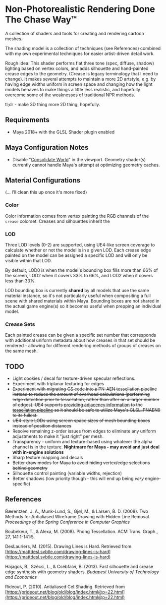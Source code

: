 # Non-Photorealistic Rendering Done The Chase Way™

A collection of shaders and tools for creating and rendering cartoon meshes.

The shading model is a collection of techniques (see References) combined with my own experimental techniques for easier artist-driven detail work. 

Rough idea: This shader performs flat three tone (spec, diffuse, shadow) lighting based on vertex colors, and adds silhouette and hand-painted crease edges to the geometry. (Crease is legacy terminology that I need to change). It makes several attempts to maintain a more 2D artstyle, e.g. by having edge widths uniform in screen space and changing how the light models behaves to make things a little less realistic, and hopefully overcome some of the weaknesses of traditional NPR methods.

tl;dr - make 3D thing more 2D thing, hopefully. 

## Requirements

* Maya 2018+ with the GLSL Shader plugin enabled

## Maya Configuration Notes

* Disable "[Consolidate World](https://knowledge.autodesk.com/support/maya/learn-explore/caas/CloudHelp/cloudhelp/2016/ENU/Maya/files/GUID-9BBB6035-2A02-41BB-AF2D-99D9BEE580F1-htm.html)" in the viewport. Geometry shader(s) currently cannot handle Maya's attempt at optimizing geometry caches.

## Material Configurations

(... I'll clean this up once it's more fixed)

### Color

Color information comes from vertex painting the RGB channels of the `crease` colorset. Creases and silhouettes inherit the 

### LOD

Three LOD levels (0-2) are supported, using UE4-like screen coverage to calculate whether or not the model is in a given LOD. Each crease edge painted on the model can be assigned a specific LOD and will only be visible within that LOD. 

By default, LOD0 is when the model's bounding box fills more than 66% of the screen, LOD2 when it covers 33% to 66%, and LOD2 when it covers less than 33%. 

LOD bounding box is currently **shared** by all models that use the same material instance, so it's not particularly useful when compositing a full scene with shared materials within Maya. Bounding boxes are not shared in the actual game engine(s) so it becomes useful when prepping an individual model. 

### Crease Sets

Each painted crease can be given a specific set number that corresponds with additional uniform metadata about how creases in that set should be rendered - allowing for different rendering methods of groups of creases on the same mesh. 



## TODO

* Light cookies / decal for texture-driven specular reflections. 
* Experiment with triplanar texturing for edges
* ~~Experiment with migrating GS code into a PN-AEN tessellation pipeline instead to reduce the amount of overhead calculations (performing edge detection prior to tessellation, rather than after on a larger number of edges). UE4 supports [providing adjacency information](https://github.com/EpicGames/UnrealEngine/blob/08ee319f80ef47dbf0988e14b546b65214838ec4/Engine/Source/Runtime/Engine/Private/TessellationRendering.cpp#L61) to the [tessellation pipeline](https://github.com/EpicGames/UnrealEngine/blob/08ee319f80ef47dbf0988e14b546b65214838ec4/Engine/Shaders/Private/PNTriangles.ush#L7) so it should be safe to utilize Maya's GLSL_PNAEN9 to its fullest.~~
* ~~UE4-style LODs using screen space sizes of mesh bounding boxes instead of position distances~~
* Resolve remaining z-order issues from edges to eliminate any uniform adjustments to make it "just right" per mesh. 
* Transparency - uniform and texture-based using whatever the alpha channel is in the texture. **Nightmare for Maya - may avoid and just deal with in-engine solutions**
* Sharp texture mapping and decals 
* ~~Better draw modes for Maya to avoid hiding vertex/edge selections behind geometry~~
* Silhouette control painting (variable widths, rejection)
* Better shadows (low priority though - this will end up being *very* engine-specific)


## References

Bærentzen, J. A., Munk-Lund, S., Gjøl, M., & Larsen, B. D. (2008). Two Methods for Antialiased Wireframe
Drawing with Hidden Line Removal. _Proceedings of the Spring Conference in Computer Graphics_

Boubekeur, T., & Alexa, M. (2008). Phong Tessellation. ACM Trans. Graph., 27, 141:1-141:5.

DesLauriers, M. (2015). Drawing Lines is Hard. Retrieved from [https://mattdesl.svbtle.com/drawing-lines-is-hard](https://mattdesl.svbtle.com/drawing-lines-is-hard)

Hajagos, B., Szécsi, L., & Csébfalvi, B. (2013). Fast silhouette and crease edge synthesis with geometry shaders. _Budapest University of Technology and Economics_

Rideout, P. (2010). Antialiased Cel Shading. Retrieved from [https://prideout.net/blog/old/blog/index.html@p=22.html](https://prideout.net/blog/old/blog/index.html@p=22.html)

